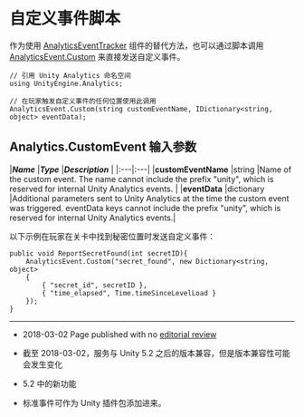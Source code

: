 # 自定义事件脚本

作为使用 [AnalyticsEventTracker](class-AnalyticsEventTracker.html) 组件的替代方法，也可以通过脚本调用 [AnalyticsEvent.Custom](Scriptref:AnalyticsEvent.Custom.html) 来直接发送自定义事件。

```
// 引用 Unity Analytics 命名空间
using UnityEngine.Analytics;

// 在玩家触发自定义事件的任何位置使用此调用
AnalyticsEvent.Custom(string customEventName, IDictionary<string, object> eventData);
```

## Analytics.CustomEvent 输入参数

|**_Name_** |**_Type_** |**_Description_** |
|:---|:---|
|__customEventName__ |string |Name of the custom event. The name cannot include the prefix "unity", which is reserved for internal Unity Analytics events. |
|__eventData__ |dictionary |Additional parameters sent to Unity Analytics at the time the custom event was triggered. eventData keys cannot include the prefix "unity", which is reserved for internal Unity Analytics events.|

以下示例在玩家在关卡中找到秘密位置时发送自定义事件：

```
public void ReportSecretFound(int secretID){
    AnalyticsEvent.Custom("secret_found", new Dictionary<string, object>
    {
        { "secret_id", secretID },
        { "time_elapsed", Time.timeSinceLevelLoad }
    });
}
```

---

* <span class="page-edit">2018-03-02 Page published with no [editorial review](DocumentationEditorialReview.html)
</span>

* <span class="page-edit">截至 2018-03-02，服务与 Unity 5.2 之后的版本兼容，但是版本兼容性可能会发生变化</span>

* <span class="page-history">5.2 中的新功能</span>

* <span class="page-history">标准事件可作为 Unity 插件包添加进来。</span>
 
